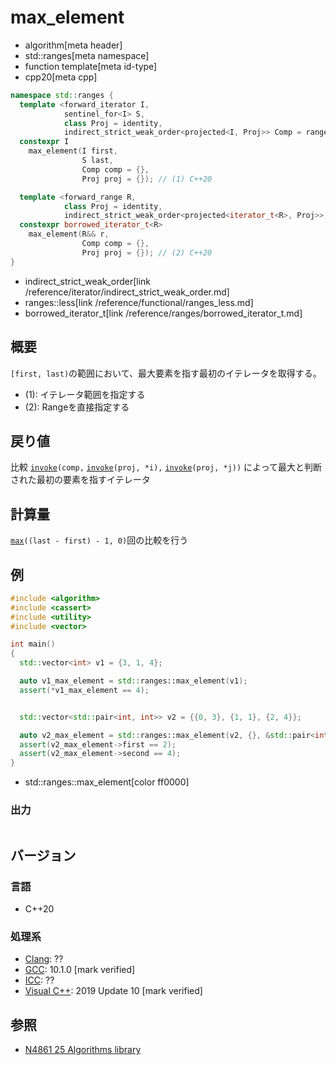 # max_element
* algorithm[meta header]
* std::ranges[meta namespace]
* function template[meta id-type]
* cpp20[meta cpp]

```cpp
namespace std::ranges {
  template <forward_iterator I,
            sentinel_for<I> S,
            class Proj = identity,
            indirect_strict_weak_order<projected<I, Proj>> Comp = ranges::less>
  constexpr I
    max_element(I first,
                S last,
                Comp comp = {},
                Proj proj = {}); // (1) C++20

  template <forward_range R,
            class Proj = identity,
            indirect_strict_weak_order<projected<iterator_t<R>, Proj>> Comp = ranges::less>
  constexpr borrowed_iterator_t<R>
    max_element(R&& r,
                Comp comp = {},
                Proj proj = {}); // (2) C++20
}
```
* indirect_strict_weak_order[link /reference/iterator/indirect_strict_weak_order.md]
* ranges::less[link /reference/functional/ranges_less.md]
* borrowed_iterator_t[link /reference/ranges/borrowed_iterator_t.md]

## 概要
`[first, last)`の範囲において、最大要素を指す最初のイテレータを取得する。

- (1): イテレータ範囲を指定する
- (2): Rangeを直接指定する


## 戻り値
比較 [`invoke`](/reference/functional/invoke.md)`(comp,` [`invoke`](/reference/functional/invoke.md)`(proj, *i),` [`invoke`](/reference/functional/invoke.md)`(proj, *j))` によって最大と判断された最初の要素を指すイテレータ

## 計算量
[`max`](max.md)`((last - first) - 1, 0)`回の比較を行う

## 例
```cpp example
#include <algorithm>
#include <cassert>
#include <utility>
#include <vector>

int main()
{
  std::vector<int> v1 = {3, 1, 4};

  auto v1_max_element = std::ranges::max_element(v1);
  assert(*v1_max_element == 4);


  std::vector<std::pair<int, int>> v2 = {{0, 3}, {1, 1}, {2, 4}};

  auto v2_max_element = std::ranges::max_element(v2, {}, &std::pair<int, int>::second);
  assert(v2_max_element->first == 2);
  assert(v2_max_element->second == 4);
}
```
* std::ranges::max_element[color ff0000]

### 出力
```
```

## バージョン
### 言語
- C++20

### 処理系
- [Clang](/implementation.md#clang): ??
- [GCC](/implementation.md#gcc): 10.1.0 [mark verified]
- [ICC](/implementation.md#icc): ??
- [Visual C++](/implementation.md#visual_cpp): 2019 Update 10 [mark verified]

## 参照
- [N4861 25 Algorithms library](https://timsong-cpp.github.io/cppwp/n4861/algorithms)
